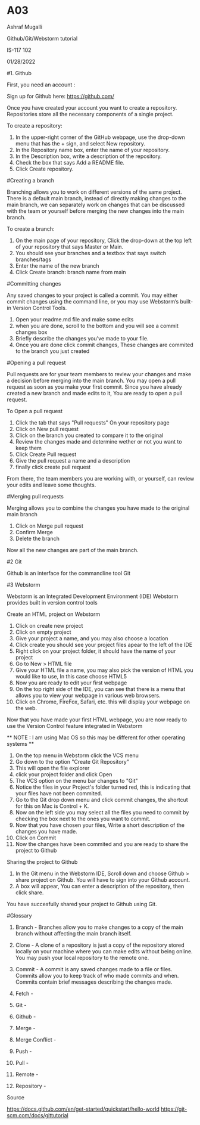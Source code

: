 # A03

Ashraf Mugalli

Github/Git/Webstorm tutorial

IS-117 102

01/28/2022

#1. Github

First, you need an account : 

Sign up for Github here: https://github.com/ 

Once you have created your account you want to create a repository. 
Repositories store all the necessary components of a single project. 
 
To create a repository: 

1. In the upper-right corner of the GitHub webpage, use the drop-down menu that has the + sign, and select New repository.
2. In the Repository name box, enter the name of your repository.
3. In the Description box, write a description of the repository.
4. Check the box that says Add a README file.
5. Click Create repository.

#Creating a branch

Branching allows you to work on different versions of the same project. There is a default main branch, instead of directly making changes to the main branch, we can separately work on changes that can be discussed with the team or yourself before merging the new changes into the main branch.

To create a branch: 

1. On the main page of your repository, Click the drop-down at the top left of your repository that says Master or Main.
2. You should see your branches and a textbox that says switch branches/tags
3. Enter the name of the new branch
4. Click Create branch: branch name from main

#Committing changes 

Any saved changes to your project is called a commit. 
You may either commit changes using the command line, or you may use Webstorm’s built-in Version Control Tools. 

1. Open your readme.md file and make some edits
2. when you are done, scroll to the bottom and you will see a commit changes box
3. Briefly describe the changes you've made to your file.
4. Once you are done click commit changes, These changes are commited to the branch you just created


#Opening a pull request

Pull requests are for your team members to review your changes and make a decision before merging into the main branch. You may open a pull request as soon as you make your first commit. Since you have already created a new branch and made edits to it, You are ready to open a pull request.

To Open a pull request

1. Click the tab that says "Pull requests" On your repository page
2. Click on New pull request
3. Click on the branch you created to compare it to the original 
4. Review the changes made and determine wether or not you want to keep them
5. Click Create Pull request
6. Give the pull request a name and a description
7. finally click create pull request

From there, the team members you are working with, or yourself, can review your edits and leave some thoughts.

#Merging pull requests

Merging allows you to combine the changes you have made to the original main branch

1. Click on Merge pull request 
2. Confirm Merge
3. Delete the branch

Now all the new changes are part of the main branch.

#2 Git

Github is an interface for the commandline tool Git




#3 Webstorm

Webstorm is an Integrated Development Environment (IDE)
Webstorm provides built in version control tools

Create an HTML project on Webstorm 

1. Click on create new project
2. Click on empty project
3. Give your project a name, and you may also choose a location 
4. Click create you should see your project files apear to the left of the IDE
5. Right click on your project folder, it should have the name of your project
6. Go to New > HTML file
7. Give your HTML file a name, you may also pick the version of HTML you would like to use, In this case choose HTML5
8. Now you are ready to edit your first webpage
9. On the top right side of the IDE, you can see that there is a menu that allows you to view your webpage in various web browsers. 
10. Click on Chrome, FireFox, Safari, etc. this will display your webpage on the web.

Now that you have made your first HTML webpage, you are now ready to use the Version Control feature integrated in Webstorm

** NOTE : I am using Mac OS so this may be different for other operating systems **

1. On the top menu in Webstorm click the VCS menu
2. Go down to the option "Create Git Repository"
3. This will open the file explorer
4. click your project folder and click Open
5. The VCS option on the menu bar changes to "Git"
6. Notice the files in your Project's folder turned red, this is indicating that your files have not been commited.
7. Go to the Git drop down menu and click commit changes, the shortcut for this on Mac is Control + K. 
8. Now on the left side you may select all the files you need to commit by checking the box next to the ones you want to commit.
9. Now that you have chosen your files, Write a short description of the changes you have made. 
10. Click on Commit
11. Now the changes have been commited and you are ready to share the project to Github

Sharing the project to Github

1. In the Git menu in the Webstorm IDE, Scroll down and choose Github > share project on Github. You will have to sign into your Github account. 
2. A box will appear, You can enter a description of the repository, then click share. 

You have succesfully shared your project to Github using Git.



#Glossary

1. Branch - Branches allow you to make changes to a copy of the main branch without affecting the main branch itself.

3. Clone -  A clone of a repository is just a copy of the repository stored locally on your machine where you can make edits without being online. You may push your local repository to the remote one.


5. Commit - A commit is any saved changes made to a file or files. Commits allow you to keep track of who made commits and when. Commits contain brief messages describing the changes made.

6. Fetch -

7. Git - 

8. Github -

9. Merge -

10. Merge Conflict -

11. Push -

12. Pull -

13. Remote - 

14. Repository -



Source

https://docs.github.com/en/get-started/quickstart/hello-world 
https://git-scm.com/docs/gittutorial 


